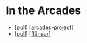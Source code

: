 # In the Arcades

- [[pull]] [[arcades-project]]
- [[pull]] [[flâneur]]


[//begin]: # "Autogenerated link references for markdown compatibility"
[pull]: pull "Pull"
[arcades-project]: arcades-project "Arcades Project"
[flâneur]: flâneur "Flâneur"
[//end]: # "Autogenerated link references"
